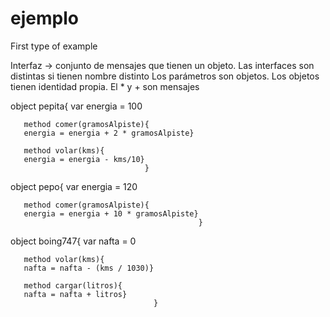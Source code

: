 # ejemplo
First type of example

Interfaz -> conjunto de mensajes que tienen un objeto. Las interfaces son distintas si tienen nombre distinto
Los parámetros son objetos. Los objetos tienen identidad propia.
El * y + son mensajes 

object pepita{
       var energia = 100
       
       method comer(gramosAlpiste){
       energia = energia + 2 * gramosAlpiste}
       
       method volar(kms){
       energia = energia - kms/10}
                                  }
       
object pepo{
       var energia = 120
       
       method comer(gramosAlpiste){
       energia = energia + 10 * gramosAlpiste}
                                              }
       
object boing747{
       var nafta = 0
       
       method volar(kms){
       nafta = nafta - (kms / 1030)}
       
       method cargar(litros){
       nafta = nafta + litros}
                                    }
